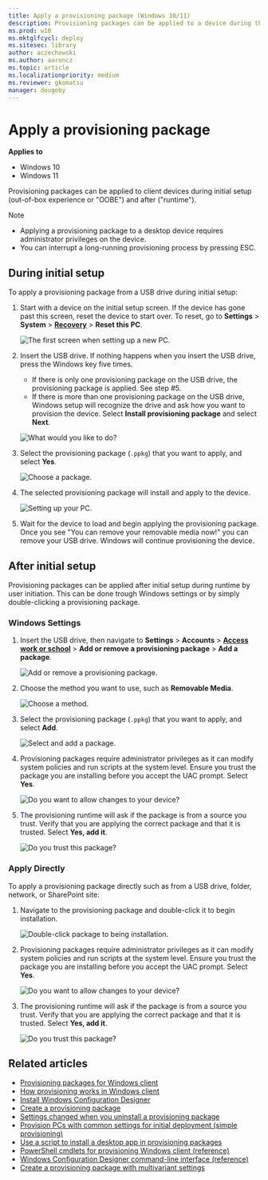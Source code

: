 ```yaml
---
title: Apply a provisioning package (Windows 10/11)
description: Provisioning packages can be applied to a device during the first-run experience (OOBE) and after ("runtime").
ms.prod: w10
ms.mktglfcycl: deploy
ms.sitesec: library
author: aczechowski
ms.author: aaroncz
ms.topic: article
ms.localizationpriority: medium
ms.reviewer: gkomatsu
manager: dougeby
---
```


# Apply a provisioning package


**Applies to**

-   Windows 10
-   Windows 11

Provisioning packages can be applied to client devices during initial setup (out-of-box experience or "OOBE") and after ("runtime").

>[!NOTE]
>
> - Applying a provisioning package to a desktop device requires administrator privileges on the device.
> - You can interrupt a long-running provisioning process by pressing ESC.

## During initial setup

To apply a provisioning package from a USB drive during initial setup:

1. Start with a device on the initial setup screen. If the device has gone past this screen, reset the device to start over. To reset, go to **Settings** > **System** > [**Recovery**](ms-settings:recovery) > **Reset this PC**.

   ![The first screen when setting up a new PC.](../images/oobe.png)

2. Insert the USB drive. If nothing happens when you insert the USB drive, press the Windows key five times.

   - If there is only one provisioning package on the USB drive, the provisioning package is applied. See step #5.
   - If there is more than one provisioning package on the USB drive, Windows setup will recognize the drive and ask how you want to provision the device. Select **Install provisioning package** and select **Next**.

   ![What would you like to do?](../images/provisioning-oobe-choice.png)

3. Select the provisioning package (`.ppkg`) that you want to apply, and select **Yes**.

    ![Choose a package.](../images/provisioning-oobe-choose-package.png)

4. The selected provisioning package will install and apply to the device.

   ![Setting up your PC.](../images/provisioning-oobe-installing.png)

5. Wait for the device to load and begin applying the provisioning package. Once you see "You can remove your removable media now!" you can remove your USB drive. Windows will continue provisioning the device.

## After initial setup

Provisioning packages can be applied after initial setup during runtime by user initiation. This can be done trough Windows settings or by simply double-clicking a provisioning package.

### Windows Settings

1. Insert the USB drive, then navigate to **Settings** > **Accounts** > [**Access work or school**](ms-settings:workplace) > **Add or remove a provisioning package** > **Add a package**.

   ![Add or remove a provisioning package.](../images/provisioning-runtime-manage-packages.png)

2. Choose the method you want to use, such as **Removable Media**.

   ![Choose a method.](../images/provisioning-runtime-choose-package.png)

3. Select the provisioning package (`.ppkg`) that you want to apply, and select **Add**.

   ![Select and add a package.](../images/provisioning-runtime-add-package.png)

4. Provisioning packages require administrator privileges as it can modify system policies and run scripts at the system level. Ensure you trust the package you are installing before you accept the UAC prompt. Select **Yes**.

   ![Do you want to allow changes to your device?](../images/provisioning-runtime-UAC.png)

5. The provisioning runtime will ask if the package is from a source you trust. Verify that you are applying the correct package and that it is trusted. Select **Yes, add it**.

   ![Do you trust this package?](../images/provisioning-runtime-trust.png)

### Apply Directly

To apply a provisioning package directly such as from a USB drive, folder, network, or SharePoint site:

1. Navigate to the provisioning package and double-click it to begin installation.

   ![Double-click package to being installation.](../images/provisioning-runtime-click-to-install.png)

2. Provisioning packages require administrator privileges as it can modify system policies and run scripts at the system level. Ensure you trust the package you are installing before you accept the UAC prompt. Select **Yes**.

   ![Do you want to allow changes to your device?](../images/provisioning-runtime-UAC.png)

3. The provisioning runtime will ask if the package is from a source you trust. Verify that you are applying the correct package and that it is trusted. Select **Yes, add it**.

   ![Do you trust this package?](../images/provisioning-runtime-trust.png)

## Related articles

- [Provisioning packages for Windows client](provisioning-packages.md)
- [How provisioning works in Windows client](provisioning-how-it-works.md)
- [Install Windows Configuration Designer](provisioning-install-icd.md)
- [Create a provisioning package](provisioning-create-package.md)
- [Settings changed when you uninstall a provisioning package](provisioning-uninstall-package.md)
- [Provision PCs with common settings for initial deployment (simple provisioning)](provision-pcs-for-initial-deployment.md)
- [Use a script to install a desktop app in provisioning packages](provisioning-script-to-install-app.md)
- [PowerShell cmdlets for provisioning Windows client (reference)](provisioning-powershell.md)
- [Windows Configuration Designer command-line interface (reference)](provisioning-command-line.md)
- [Create a provisioning package with multivariant settings](provisioning-multivariant.md)
